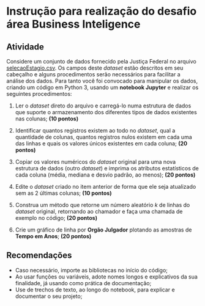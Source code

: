 # Instrução para realização do desafio área Business Inteligence

## Atividade
Considere um conjunto de dados fornecido pela Justiça Federal no arquivo [selecaoEstagio.csv](../material-de-apoio/selecaoEstagio.csv). Os campos deste *dataset* estão descritos em seu cabeçalho e alguns procedimentos serão necessários para facilitar a análise dos dados. Para tanto você foi convocado para manipular os dados, criando um código em Python 3, usando um **notebook Jupyter** e realizar os seguintes procedimentos:

1. Ler o *dataset* direto do arquivo e carregá-lo numa estrutura de dados que suporte o armazenamento dos diferentes tipos de dados existentes nas colunas; **(10 pontos)**

2. Identificar quantos registros existem ao todo no *dataset*, qual a quantidade de colunas, quantos registros nulos existem em cada uma das linhas e quais os valores únicos existentes em cada coluna; **(20 pontos)**

3. Copiar os valores numéricos do *dataset* original para uma nova estrutura de dados (outro *dataset*) e imprima os atributos estatísticos de cada coluna (média, mediana e desvio padrão, ao menos); **(20 pontos)**

4. Edite o *dataset* criado no item anterior de forma que ele seja atualizado sem as 2 últimas colunas; **(10 pontos)**

5. Construa um método que retorne um número aleatório *k* de linhas do *dataset* original, retornando ao chamador e faça uma chamada de exemplo no código; **(20 pontos)**

6. Crie um gráfico de linha por **Orgão Julgador** plotando as amostras de **Tempo em Anos**; **(20 pontos)**

## Recomendações
- Caso necessário, importe as bibliotecas no início do código;
- Ao usar funções ou variáveis, adote nomes longos e explicativos da sua finalidade, já usando como prática de documentação;
- Use de trechos de texto, ao longo do notebook, para explicar e documentar o seu projeto;
